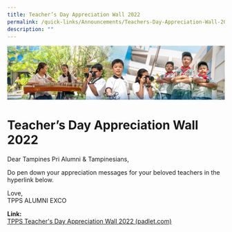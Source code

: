 ```yaml
---
title: Teacher’s Day Appreciation Wall 2022
permalink: /quick-links/Announcements/Teachers-Day-Appreciation-Wall-2022/
description: ""
---
```

![](/images/AboutUs.jpg)

Teacher’s Day Appreciation Wall 2022
====================================

Dear Tampines Pri Alumni &amp; Tampinesians,&nbsp;  

Do pen down your appreciation messages for your beloved teachers in the hyperlink below.&nbsp;  
  
Love,&nbsp;  
TPPS ALUMNI EXCO  
  
<b>Link:</b>  
[TPPS Teacher's Day Appreciation Wall 2022 (padlet.com)](https://padlet.com/tpps_alumni/tpps2022)